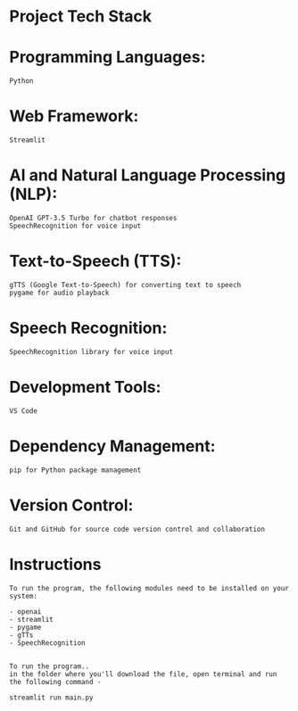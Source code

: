 # Project Tech Stack

# Programming Languages:
	Python

# Web Framework:
	Streamlit

# AI and Natural Language Processing (NLP):
	OpenAI GPT-3.5 Turbo for chatbot responses
	SpeechRecognition for voice input

# Text-to-Speech (TTS):
	gTTS (Google Text-to-Speech) for converting text to speech
	pygame for audio playback

# Speech Recognition:
	SpeechRecognition library for voice input

# Development Tools:
	VS Code

# Dependency Management:
	pip for Python package management

# Version Control:
	Git and GitHub for source code version control and collaboration

# Instructions
	To run the program, the following modules need to be installed on your system:

	- openai
	- streamlit
 	- pygame
  	- gTTs
   	- SpeechRecognition


	To run the program..
	in the folder where you'll download the file, open terminal and run the following command - 

	streamlit run main.py


